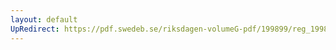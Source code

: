 ```yaml
---
layout: default
UpRedirect: https://pdf.swedeb.se/riksdagen-volumeG-pdf/199899/reg_199899/reg_199899_0024.pdf
---
```

